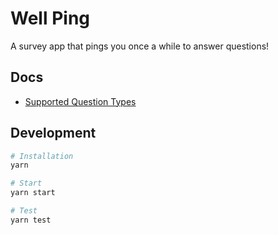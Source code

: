 # Well Ping
A survey app that pings you once a while to answer questions!

## Docs
- [Supported Question Types](https://github.com/StanfordSocialNeuroscienceLab/WellPing/wiki/Supported-Question-Types)

## Development
```bash
# Installation
yarn

# Start
yarn start

# Test
yarn test
```
